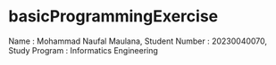# basicProgrammingExercise

Name : Mohammad Naufal Maulana, Student Number : 20230040070, Study Program : Informatics Engineering
